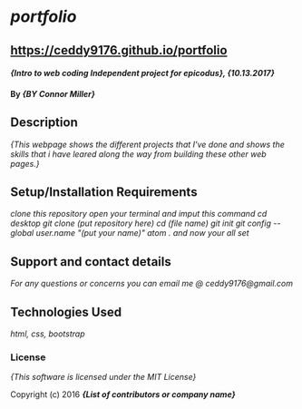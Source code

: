 # _portfolio_
## https://ceddy9176.github.io/portfolio

#### _{Intro to web coding Independent project for epicodus}, {10.13.2017}_

#### By _**{BY Connor Miller}**_

## Description

_{This webpage shows the different projects that I've done and shows the skills that i have leared along the way from building these other web pages.}_

## Setup/Installation Requirements

_clone this repository_
 _open your terminal and imput this command_
 _cd desktop_
 _git clone (put repository here)_
 _cd (file name)_
 _git init_
 _git config --global user.name "(put your name)"_
 _atom ._
_and now your all set_

## Support and contact details

_For any questions or concerns you can email me @ ceddy9176@gmail.com_

## Technologies Used

_html, css, bootstrap_

### License

*{This software is licensed under the MIT License}*

Copyright (c) 2016 **_{List of contributors or company name}_**
